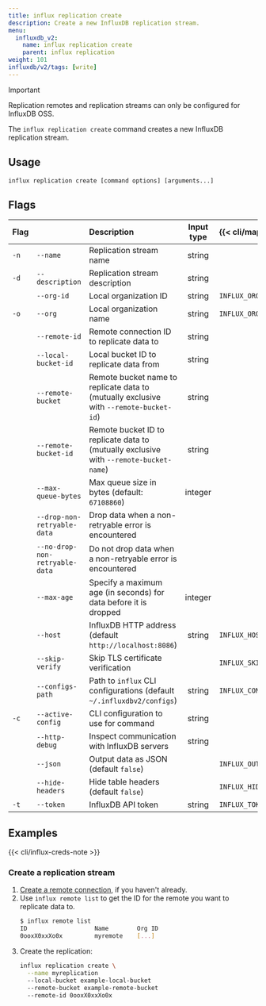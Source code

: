 ```yaml
---
title: influx replication create
description: Create a new InfluxDB replication stream.
menu:
  influxdb_v2:
    name: influx replication create
    parent: influx replication
weight: 101
influxdb/v2/tags: [write]
---
```


> [!Important]
> Replication remotes and replication streams can only be configured for InfluxDB OSS.

The `influx replication create` command creates a new InfluxDB replication stream.

## Usage
```   
influx replication create [command options] [arguments...]
```

## Flags

| Flag |                                | Description                                                                            | Input type | {{< cli/mapped >}}    |
| :--- | :----------------------------- | :------------------------------------------------------------------------------------- | :--------: | :-------------------- |
| `-n` | `--name`                       | Replication stream name                                                                |   string   |                       |
| `-d` | `--description`                | Replication stream description                                                         |   string   |                       |
|      | `--org-id`                     | Local organization ID                                                                  |   string   | `INFLUX_ORG_ID`       |
| `-o` | `--org`                        | Local organization name                                                                |   string   | `INFLUX_ORG`          |
|      | `--remote-id`                  | Remote connection ID to replicate data to                                              |   string   |                       |
|      | `--local-bucket-id`            | Local bucket ID to replicate data from                                                 |   string   |                       |
|      | `--remote-bucket`              | Remote bucket name to replicate data to (mutually exclusive with `--remote-bucket-id`) |   string   |                       |
|      | `--remote-bucket-id`           | Remote bucket ID to replicate data to (mutually exclusive with `--remote-bucket-name`) |   string   |                       |
|      | `--max-queue-bytes`            | Max queue size in bytes (default: `67108860`)                                          |  integer   |                       |
|      | `--drop-non-retryable-data`    | Drop data when a non-retryable error is encountered                                    |            |                       |
|      | `--no-drop-non-retryable-data` | Do not drop data when a non-retryable error is encountered                             |            |                       |
|      | `--max-age`                    | Specify a maximum age (in seconds) for data before it is dropped                       |  integer   |                       |
|      | `--host`                       | InfluxDB HTTP address (default `http://localhost:8086`)                                |   string   | `INFLUX_HOST`         |
|      | `--skip-verify`                | Skip TLS certificate verification                                                      |            | `INFLUX_SKIP_VERIFY`  |
|      | `--configs-path`               | Path to `influx` CLI configurations (default `~/.influxdbv2/configs`)                  |   string   | `INFLUX_CONFIGS_PATH` |
| `-c` | `--active-config`              | CLI configuration to use for command                                                   |   string   |                       |
|      | `--http-debug`                 | Inspect communication with InfluxDB servers                                            |   string   |                       |
|      | `--json`                       | Output data as JSON (default `false`)                                                  |            | `INFLUX_OUTPUT_JSON`  |
|      | `--hide-headers`               | Hide table headers (default `false`)                                                   |            | `INFLUX_HIDE_HEADERS` |
| `-t` | `--token`                      | InfluxDB API token                                                                     |   string   | `INFLUX_TOKEN`        |


## Examples
{{< cli/influx-creds-note >}}

### Create a replication stream

1. [Create a remote connection](/influxdb/v2/reference/cli/influx/remote/create/), if you haven't already.
2. Use `influx remote list` to get the ID for the remote you want to replicate data to.
   ```sh
   $ influx remote list
   ID			        Name		Org ID
   0ooxX0xxXo0x 	    myremote    [...]
   ```
3. Create the replication:
   ```sh
   influx replication create \
     --name myreplication
     --local-bucket example-local-bucket
     --remote-bucket example-remote-bucket
     --remote-id 0ooxX0xxXo0x
   ```
